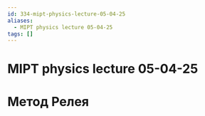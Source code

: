 ```yaml
---
id: 334-mipt-physics-lecture-05-04-25
aliases:
  - MIPT physics lecture 05-04-25
tags: []
---
```


# MIPT physics lecture 05-04-25

# Метод Релея
